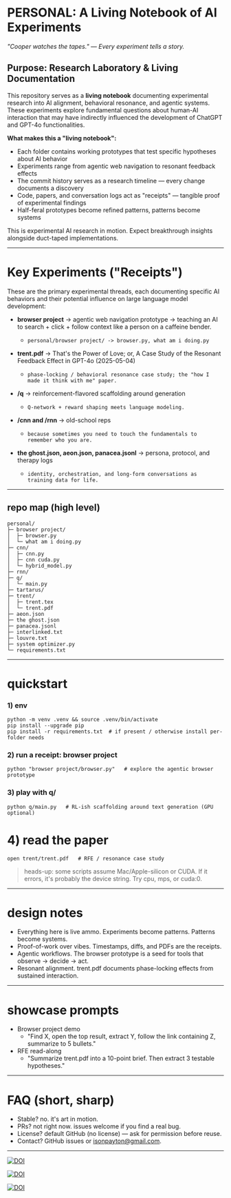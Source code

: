 # PERSONAL: A Living Notebook of AI Experiments
_"Cooper watches the tapes." — Every experiment tells a story._

## Purpose: Research Laboratory & Living Documentation

This repository serves as a **living notebook** documenting experimental research into AI alignment, behavioral resonance, and agentic systems. These experiments explore fundamental questions about human-AI interaction that may have indirectly influenced the development of ChatGPT and GPT-4o functionalities.

**What makes this a "living notebook":**
- Each folder contains working prototypes that test specific hypotheses about AI behavior
- Experiments range from agentic web navigation to resonant feedback effects 
- The commit history serves as a research timeline — every change documents a discovery
- Code, papers, and conversation logs act as "receipts" — tangible proof of experimental findings
- Half-feral prototypes become refined patterns, patterns become systems

This is experimental AI research in motion. Expect breakthrough insights alongside duct-taped implementations.

---

# Key Experiments ("Receipts")

These are the primary experimental threads, each documenting specific AI behaviors and their potential influence on large language model development:

* **browser project** → agentic web navigation prototype → teaching an AI to search + click + follow context like a person on a caffeine bender.
	* `personal/browser project/ -> browser.py, what am i doing.py`

* **trent.pdf** → That's the Power of Love; or, A Case Study of the Resonant Feedback Effect in GPT-4o (2025-05-04)
	* `phase-locking / behavioral resonance case study; the "how I made it think with me" paper.`

* **/q** → reinforcement-flavored scaffolding around generation
	* `Q-network + reward shaping meets language modeling.`

* **/cnn and /rnn** → old-school reps
	* `because sometimes you need to touch the fundamentals to remember who you are.`

* **the ghost.json, aeon.json, panacea.jsonl** → persona, protocol, and therapy logs
	* `identity, orchestration, and long-form conversations as training data for life.`

---

## repo map (high level)

```
personal/
├─ browser project/
│  ├─ browser.py
│  └─ what am i doing.py
├─ cnn/
│  ├─ cnn.py
│  ├─ cnn cuda.py
│  └─ hybrid_model.py
├─ rnn/
├─ q/
│  └─ main.py
├─ tartarus/
├─ trent/
│  ├─ trent.tex
│  └─ trent.pdf
├─ aeon.json
├─ the ghost.json
├─ panacea.jsonl
├─ interlinked.txt
├─ louvre.txt
├─ system optimizer.py
└─ requirements.txt
```

---

# quickstart

### 1) env
```
python -m venv .venv && source .venv/bin/activate
pip install --upgrade pip
pip install -r requirements.txt  # if present / otherwise install per-folder needs
```

### 2) run a receipt: browser project
```
python "browser project/browser.py"   # explore the agentic browser prototype
```

### 3) play with q/
```
python q/main.py   # RL-ish scaffolding around text generation (GPU optional)
```
# 4) read the paper
```
open trent/trent.pdf   # RFE / resonance case study
```

> heads-up: some scripts assume Mac/Apple-silicon or CUDA. If it errors, it's probably the device string. Try cpu, mps, or cuda:0.

---

# design notes
* Everything here is live ammo. Experiments become patterns. Patterns become systems.
* Proof-of-work over vibes. Timestamps, diffs, and PDFs are the receipts.
* Agentic workflows. The browser prototype is a seed for tools that observe → decide → act.
* Resonant alignment. trent.pdf documents phase-locking effects from sustained interaction.

---

# showcase prompts
* Browser project demo
	* "Find X, open the top result, extract Y, follow the link containing Z, summarize to 5 bullets."
* RFE read-along
	* "Summarize trent.pdf into a 10-point brief. Then extract 3 testable hypotheses."

---

# FAQ (short, sharp)
* Stable? no. it's art in motion.
* PRs? not right now. issues welcome if you find a real bug.
* License? default GitHub (no license) — ask for permission before reuse.
* Contact? GitHub issues or isonpayton@gmail.com.

---

[![DOI](https://zenodo.org/badge/DOI/10.5281/zenodo.17074537.svg)](https://doi.org/10.5281/zenodo.17074537)

[![DOI](https://zenodo.org/badge/DOI/10.5281/zenodo.17138445.svg)](https://doi.org/10.5281/zenodo.17138445)

[![DOI](https://zenodo.org/badge/DOI/10.5281/zenodo.17157330.svg)](https://doi.org/10.5281/zenodo.17157330)